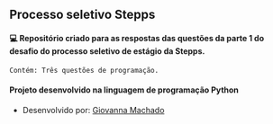 ## Processo seletivo Stepps

#### :computer: Repositório criado para as respostas das questões da parte 1 do desafio do processo seletivo de estágio da Stepps.

```
Contém: Três questões de programação.
```
#### Projeto desenvolvido na linguagem de programação **Python**





* Desenvolvido por: [Giovanna Machado](https://github.com/giovannamachado)


